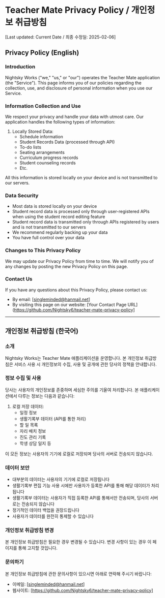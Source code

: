 # Teacher Mate Privacy Policy / 개인정보 취급방침

[Last updated: Current Date / 최종 수정일: 2025-02-06]

## Privacy Policy (English)

### Introduction
Nightsky Works ("we," "us," or "our") operates the Teacher Mate application (the "Service"). This page informs you of our policies regarding the collection, use, and disclosure of personal information when you use our Service.

### Information Collection and Use
We respect your privacy and handle your data with utmost care. Our application handles the following types of information:

1. Locally Stored Data:
   - Schedule information
   - Student Records Data (processed through API)
   - To-do lists
   - Seating arrangements
   - Curriculum progress records
   - Student counseling records
   - Etc.

All this information is stored locally on your device and is not transmitted to our servers.

### Data Security
- Most data is stored locally on your device
- Student record data is processed only through user-registered APIs when using the student record editing feature
- Student record data is transmitted only through APIs registered by users and is not transmitted to our servers
- We recommend regularly backing up your data
- You have full control over your data

### Changes to This Privacy Policy
We may update our Privacy Policy from time to time. We will notify you of any changes by posting the new Privacy Policy on this page.

### Contact Us
If you have any questions about this Privacy Policy, please contact us:
- By email: [singleminded@hanmail.net]
- By visiting this page on our website: [Your Contact Page URL](https://github.com/Nightsky6/teacher-mate-privacy-policy]

---

## 개인정보 취급방침 (한국어)

### 소개
Nightsky Works는 Teacher Mate 애플리케이션을 운영합니다. 본 개인정보 취급방침은 서비스 사용 시 개인정보의 수집, 사용 및 공개에 관한 당사의 정책을 안내합니다.

### 정보 수집 및 사용
당사는 사용자의 개인정보를 존중하며 세심한 주의를 기울여 처리합니다. 본 애플리케이션에서 다루는 정보는 다음과 같습니다:

1. 로컬 저장 데이터:
   - 일정 정보
   - 생활기록부 데이터 (API를 통한 처리)
   - 할 일 목록
   - 자리 배치 정보
   - 진도 관리 기록
   - 학생 상담 일지 등

이 모든 정보는 사용자의 기기에 로컬로 저장되며 당사의 서버로 전송되지 않습니다.

### 데이터 보안
- 대부분의 데이터는 사용자의 기기에 로컬로 저장됩니다
- 생활기록부 편집 기능 사용 시에만 사용자가 등록한 API를 통해 해당 데이터가 처리됩니다
- 생활기록부 데이터는 사용자가 직접 등록한 API를 통해서만 전송되며, 당사의 서버로는 전송되지 않습니다
- 정기적인 데이터 백업을 권장드립니다
- 사용자가 데이터를 완전히 통제할 수 있습니다

### 개인정보 취급방침 변경
본 개인정보 취급방침은 필요한 경우 변경될 수 있습니다. 변경 사항이 있는 경우 이 페이지를 통해 고지할 것입니다.

### 문의하기
본 개인정보 취급방침에 관한 문의사항이 있으시면 아래로 연락해 주시기 바랍니다:
- 이메일: [singleminded@hanmail.net]
- 웹사이트: [https://github.com/Nightsky6/teacher-mate-privacy-policy]

